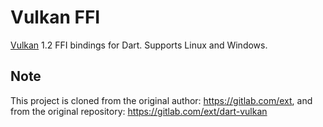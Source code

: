 # Vulkan FFI

[Vulkan][Vulkan] 1.2 FFI bindings for Dart. Supports Linux and Windows.

[Vulkan]: https://www.khronos.org/vulkan/

## Note

This project is cloned from the original author: https://gitlab.com/ext, and from the original repository: https://gitlab.com/ext/dart-vulkan
